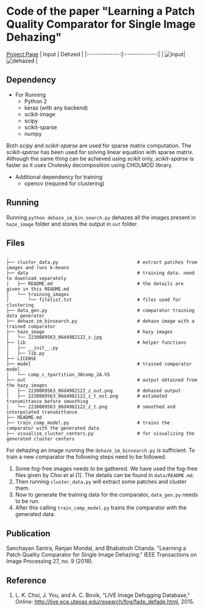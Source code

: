 # Code of the paper "Learning a Patch Quality Comparator for Single Image Dehazing"
[Project Page](https://github.com/san-santra/dehaze_t_comparator)
| Input        | Dehzed           | 
|:-------------:|:-------------:|
| ![input](http://san-santra.github.io/public/haze_image/2230089563_06d4982122_z.jpg)| ![dehazed](http://san-santra.github.io/comp_t18/results/2230089563_06d4982122_z_out.jpg) |

## Dependency
* For Running
    * Python 2
    * keras (with any backend)
    * scikit-image
    * scipy
    * scikit-sparse
    * numpy

Both *scipy* and *scikit-sparse* are used for sparse matrix computation. The *scikit-sparse* has been used for solving linear equation with sparse matrix. Although the same thing can be achieved using *scikit* only, *scikit-sparse* is faster as it uses Cholesky decomposition using CHOLMOD library. 

* Additional dependency for training
    *   opencv (required for clustering)

## Running
Running `python dehaze_im_bin_search.py` dehazes all the images present in `haze_image` folder and stores the output in `out` folder. 

## Files
```
.
├── cluster_data.py                             # extract patches from images and runs k-means
├── data                                        # training data. need to download separately
│   ├── README.md                               # the details are given in this README.md
│   └── training_images
│       └── filelist.txt                        # files used for clustering
├── data_gen.py                                 # comparator training data generator
├── dehaze_im_binsearch.py                      # dehaze image with a trained comparator
├── haze_image                                  # hazy images
│   └── 2230089563_06d4982122_z.jpg
├── lib                                         # helper functions
│   ├── __init__.py
│   ├── lib.py
├── LICENSE
├── model                                       # trained comparator model
│   └── comp_c_tpartition_30comp_2A.h5
├── out                                         # output obtained from the hazy images
│   ├── 2230089563_06d4982122_z_out.png         # dehazed output
│   ├── 2230089563_06d4982122_z_t_est.png       # estimated transmittance before smoothing
│   └── 2230089563_06d4982122_z_t.png           # smoothed and interpolated transmittance
├── README.md
├── train_comp_model.py                         # trains the comparator with the generated data
├── visualize_cluster_centers.py                # for visualizing the generated cluster centers
```

For dehazing an image running the `dehaze_im_binsearch.py` is sufficient. To train a new comparator the following steps need to be followed.
1. Some fog-free images needs to be gathered. We have used the fog-free files given by Choi et al [1]. The details can be found in `data/README.md`.
2. Then running `cluster_data.py` will extract some patches and cluster them.
3. Now to generate the training data for the comparator, `data_gen.py` needs to be run. 
4. After this calling `train_comp_model.py` trains the comparator with the generated data.

## Publication
Sanchayan Santra, Ranjan Mondal, and Bhabatosh Chanda. "Learning a Patch Quality Comparator for Single Image Dehazing." IEEE Transactions on Image Processing 27, no. 9 (2018).

## Reference
1. L. K. Choi, J. You, and A. C. Bovik, "LIVE Image Defogging Database," Online: http://live.ece.utexas.edu/research/fog/fade_defade.html, 2015. 
